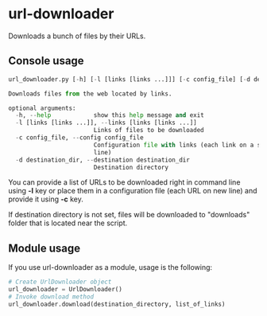 url-downloader
==============

Downloads a bunch of files by their URLs.

Console usage
-----

```python
url_downloader.py [-h] [-l [links [links ...]]] [-c config_file] [-d destination_dir]

Downloads files from the web located by links.

optional arguments:
  -h, --help            show this help message and exit
  -l [links [links ...]], --links [links [links ...]]
                        Links of files to be downloaded
  -c config_file, --config config_file
                        Configuration file with links (each link on a single
                        line)
  -d destination_dir, --destination destination_dir
                        Destination directory
```

You can provide a list of URLs to be downloaded right in command line using **-l** key or 
place them in a configuration file (each URL on new line) and provide it using **-c** key.

If destination directory is not set, files will be downloaded to "downloads" folder that is located near the script. 

Module usage
------------
If you use url-downloader as a module, usage is the following:

```python
# Create UrlDownloader object
url_downloader = UrlDownloader()
# Invoke download method
url_downloader.download(destination_directory, list_of_links)
```
